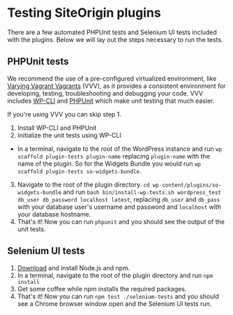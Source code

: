 # Testing SiteOrigin plugins

There are a few automated PHPUnit tests and Selenium UI tests included with the plugins. Below we will lay out the steps necessary to run the tests.
  
## PHPUnit tests
We recommend the use of a pre-configured virtualized environment, like [Varying Vagrant Vagrants](https://github.com/Varying-Vagrant-Vagrants/VVV) (VVV), as it provides a consistent environment for developing, testing, troubleshooting and debugging your code. VVV includes [WP-CLI](http://wp-cli.org/) and [PHPUnit](https://phpunit.de/) which make unit testing that much easier.

If you're using VVV you can skip step 1.
1) Install WP-CLI and PHPUnit
2) Initialize the unit tests using WP-CLI
  * In a terminal, navigate to the root of the WordPress instance and run `wp scaffold plugin-tests plugin-name` replacing `plugin-name` with the name of the plugin. So for the Widgets Bundle you would run `wp scaffold plugin-tests so-widgets-bundle`.
3) Navigate to the root of the plugin directory. `cd wp-content/plugins/so-widgets-bundle` and run `bash bin/install-wp-tests.sh wordpress_test db_user db_password localhost latest`, replacing `db_user` and `db_pass` with your database user's username and password and `localhost` with your database hostname.
4) That's it! Now you can run `phpunit` and you should see the output of the unit tests.

## Selenium UI tests

1) [Download](https://nodejs.org/download/) and install Node.js and npm.
2) In a terminal, navigate to the root of the plugin directory and run `npm install`
3) Get some coffee while npm installs the required packages.
4) That's it! Now you can run `npm test ./selenium-tests` and you should see a Chrome browser window open and the Selenium UI tests run.